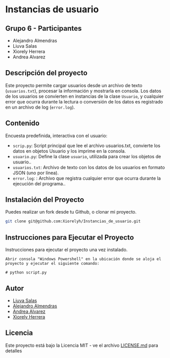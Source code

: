 # Instancias de usuario

## Grupo 6 - Participantes

- Alejandro Almendras
- Liuva Salas
- Xiorely Herrera
- Andrea Alvarez

## Descripción del proyecto

Este proyecto permite cargar usuarios desde un archivo de texto (`usuarios.txt`), procesar la información y mostrarla en consola. Los datos de los usuarios se convierten en instancias de la clase `Usuario`, y cualquier error que ocurra durante la lectura o conversión de los datos es registrado en un archivo de log (`error.log`).

## Contenido

Encuesta predefinida, interactiva con el usuario:

- `scrip.py`: Script principal que lee el archivo usuarios.txt, convierte los datos en objetos Usuario y los imprime en la consola.
- `usuario.py`: Define la clase `usuario`, utilizada para crear los objetos de usuario..
- `usuarios.txt`: Archivo de texto con los datos de los usuarios en formato JSON (uno por línea).
- `error.log`: : Archivo que registra cualquier error que ocurra durante la ejecución del programa..


## Instalación del Proyecto

Puedes realizar un fork desde tu Github, o clonar mi proyecto.

```bash
git clone git@github.com:Xiorelyh/Instancias_de_usuario.git
```

## Instrucciones para Ejecutar el Proyecto

Instrucciones para ejecutar el proyecto una vez instalado.

```Windows Powershell
Abrir consola "Windows Powershell" en la ubicación donde se aloja el proyecto y ejecutar el siguiente comando:

# python script.py 

```

## Autor

- [Liuva Salas](https://github.com/LiuvaSalas)
- [Alejandro Almendras](https://github.com/Almendras2024)
- [Andrea Alvarez](https://github.com/Andrea-Alvarez-Gonzalez)
- [Xiorely Herrera](https://github.com/Xiorelyh)

## Licencia

Este proyecto está bajo la Licencia MIT - ve el archivo [LICENSE.md](LICENSE) para detalles
